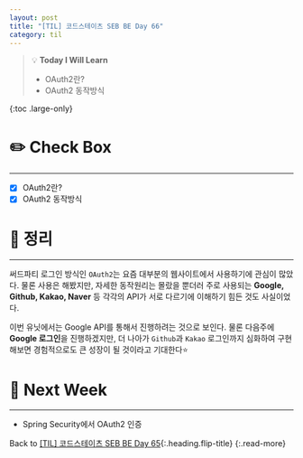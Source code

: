 ```yaml
---
layout: post
title: "[TIL] 코드스테이츠 SEB BE Day 66"
category: til
---
```

> 💡 **Today I Will Learn**
>
> * OAuth2란?
> * OAuth2 동작방식

{:toc .large-only}

# ✏️ Check Box
***

* [x] <label>OAuth2란?</label>
* [x] <label>OAuth2 동작방식</label>

# 📌 정리
***

써드파티 로그인 방식인 `OAuth2`는 요즘 대부분의 웹사이트에서 사용하기에 관심이 많았다. 물론 사용은 해봤지만, 자세한 동작원리는 몰랐을 뿐더러 주로 사용되는 **Google, Github, Kakao, Naver** 등 각각의 API가 서로 다르기에 이해하기 힘든 것도 사실이었다.

이번 유닛에서는 Google API를 통해서 진행하려는 것으로 보인다. 물론 다음주에 **Google 로그인**을 진행하겠지만, 더 나아가 `Github`과 `Kakao` 로그인까지 심화하여 구현해보면 경험적으로도 큰 성장이 될 것이라고 기대한다⭐


# 🎯 Next Week
***

* Spring Security에서 OAuth2 인증

Back to [[TIL] 코드스테이츠 SEB BE Day 65](220728-til){:.heading.flip-title}
{:.read-more}